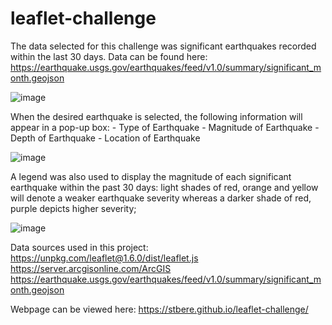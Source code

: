 # leaflet-challenge

The data selected for this challenge was significant earthquakes recorded within the last 30 days.
Data can be found here: https://earthquake.usgs.gov/earthquakes/feed/v1.0/summary/significant_month.geojson

![image](https://user-images.githubusercontent.com/97980927/221663017-d0d365b4-a61f-447c-86dc-e9a6fc61096e.png)

When the desired earthquake is selected, the following information will appear in a pop-up box:
    - Type of Earthquake
    - Magnitude of Earthquake
    - Depth of Earthquake
    - Location of Earthquake

![image](https://user-images.githubusercontent.com/97980927/221663154-5ba6a3eb-2fd9-4481-b7fc-2f0b6495c116.png)

A legend was also used to display the magnitude of each significant earthquake within the past 30 days: light shades of red, orange and yellow will denote a weaker earthquake severity whereas a darker shade of red, purple depicts higher severity;

![image](https://user-images.githubusercontent.com/97980927/221663430-031a9c1d-0126-4f32-8bcc-0e761630d212.png)

Data sources used in this project:
https://unpkg.com/leaflet@1.6.0/dist/leaflet.js
https://server.arcgisonline.com/ArcGIS
https://earthquake.usgs.gov/earthquakes/feed/v1.0/summary/significant_month.geojson

Webpage can be viewed here: https://stbere.github.io/leaflet-challenge/
